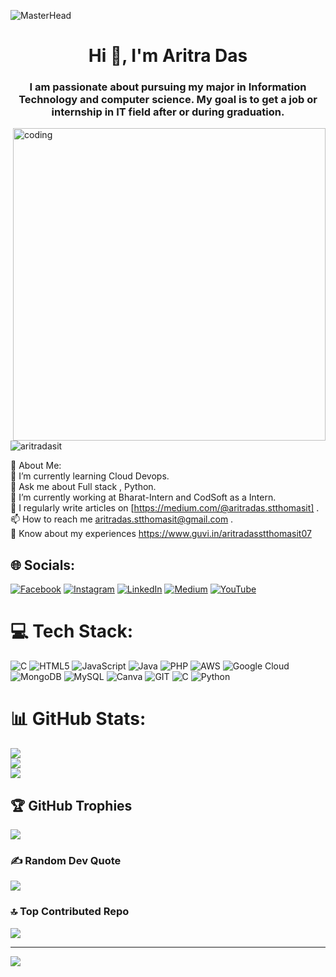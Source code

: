 
![MasterHead](https://media.licdn.com/dms/image/D4D16AQFO4X5iZa2exA/profile-displaybackgroundimage-shrink_350_1400/0/1694714741947?e=1700092800&v=beta&t=Z-xslfazgaihjpsB8fx13eJm4l7kAr9JahZAm9baVOU)

<h1 align="center">Hi 👋, I'm Aritra Das</h1>
<h3 align="center">I am passionate about pursuing my major in Information Technology and computer science. My goal is to get a job or internship in IT field after or during graduation.</h3>

<img align="right" alt="coding" width="500"  hight="400" src="https://webcoder.co.in/wp-content/uploads/2021/04/website.gif">
 
<p align="left"> <img src="https://komarev.com/ghpvc/?username=aritradasit&label=Profile%20views&color=0e75b6&style=flat" alt="aritradasit" /> </p>


💫 About Me:
<br>🌱 I’m currently learning Cloud Devops.<br>
💬 Ask me about Full stack , Python.<br>
🔭 I’m currently working at Bharat-Intern and CodSoft  as a Intern.
<br>📝 I regularly write articles on [https://medium.com/@aritradas.stthomasit] .
<br>📫 How to reach me aritradas.stthomasit@gmail.com .
<br>📄 Know about my experiences https://www.guvi.in/aritradasstthomasit07<br>




## 🌐 Socials:
[![Facebook](https://img.shields.io/badge/Facebook-%231877F2.svg?logo=Facebook&logoColor=white)](https://facebook.com/https://www.facebook.com/addas.mahi) [![Instagram](https://img.shields.io/badge/Instagram-%23E4405F.svg?logo=Instagram&logoColor=white)](https://instagram.com/https://www.instagram.com/aritradas2001/) [![LinkedIn](https://img.shields.io/badge/LinkedIn-%230077B5.svg?logo=linkedin&logoColor=white)](https://linkedin.com/in/https://www.linkedin.com/in/aritra-das-02094a220/) [![Medium](https://img.shields.io/badge/Medium-12100E?logo=medium&logoColor=white)](https://medium.com/@https://medium.com/@aritradas.stthomasit) [![YouTube](https://img.shields.io/badge/YouTube-%23FF0000.svg?logo=YouTube&logoColor=white)](https://youtube.com/@https://www.youtube.com/@bisoycholochitro) 


# 💻 Tech Stack:
![C](https://img.shields.io/badge/c-%2300599C.svg?style=for-the-badge&logo=c&logoColor=white) ![HTML5](https://img.shields.io/badge/html5-%23E34F26.svg?style=for-the-badge&logo=html5&logoColor=white) ![JavaScript](https://img.shields.io/badge/javascript-%23323330.svg?style=for-the-badge&logo=javascript&logoColor=%23F7DF1E) ![Java](https://img.shields.io/badge/java-%23ED8B00.svg?style=for-the-badge&logo=java&logoColor=white) ![PHP](https://img.shields.io/badge/php-%23777BB4.svg?style=for-the-badge&logo=php&logoColor=white) ![AWS](https://img.shields.io/badge/AWS-%23FF9900.svg?style=for-the-badge&logo=amazon-aws&logoColor=white) ![Google Cloud](https://img.shields.io/badge/Google%20Cloud-%234285F4.svg?style=for-the-badge&logo=google-cloud&logoColor=white) ![MongoDB](https://img.shields.io/badge/MongoDB-%234ea94b.svg?style=for-the-badge&logo=mongodb&logoColor=white) ![MySQL](https://img.shields.io/badge/mysql-%2300f.svg?style=for-the-badge&logo=mysql&logoColor=white) ![Canva](https://img.shields.io/badge/Canva-%2300C4CC.svg?style=for-the-badge&logo=Canva&logoColor=white) ![GIT](https://img.shields.io/badge/Git-fc6d26?style=for-the-badge&logo=git&logoColor=white) ![C](https://img.shields.io/badge/c-%2300599C.svg?style=for-the-badge&logo=c&logoColor=white) ![Python](https://img.shields.io/badge/python-3670A0?style=for-the-badge&logo=python&logoColor=ffdd54)
# 📊 GitHub Stats:
![](https://github-readme-stats.vercel.app/api?username=AritraDasIT&theme=great-gatsby&hide_border=false&include_all_commits=false&count_private=false)<br/>
![](https://github-readme-streak-stats.herokuapp.com/?user=AritraDasIT&theme=great-gatsby&hide_border=false)<br/>
![](https://github-readme-stats.vercel.app/api/top-langs/?username=AritraDasIT&theme=great-gatsby&hide_border=false&include_all_commits=false&count_private=false&layout=compact)

## 🏆 GitHub Trophies
![](https://github-profile-trophy.vercel.app/?username=AritraDasIT&theme=monokai&no-frame=false&no-bg=false&margin-w=4)

### ✍️ Random Dev Quote
![](https://quotes-github-readme.vercel.app/api?type=horizontal&theme=radical)

### 🔝 Top Contributed Repo
![](https://github-contributor-stats.vercel.app/api?username=AritraDasIT&limit=5&theme=dark&combine_all_yearly_contributions=true)

---
[![](https://visitcount.itsvg.in/api?id=AritraDasIT&icon=0&color=0)](https://visitcount.itsvg.in)

<!-- Proudly created with GPRM ( https://gprm.itsvg.in ) -->
